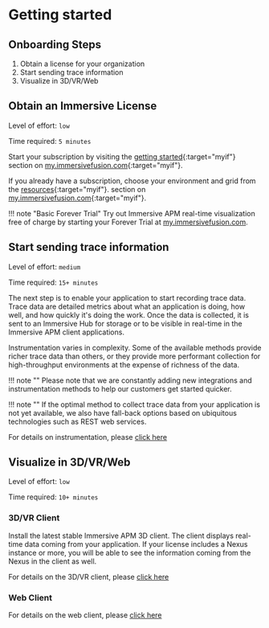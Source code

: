 # Getting started

## Onboarding Steps

1. Obtain a license for your organization
1. Start sending trace information
1. Visualize in 3D/VR/Web

## Obtain an Immersive License

Level of effort: `low`

Time required: `5 minutes`

Start your subscription by visiting the [getting started](https://my.immersivefusion.com/getting-started){:target="myif"} section on [my.immersivefusion.com](https://my.immersivefusion.com){:target="myif"}.

If you already have a subscription, choose your environment and grid from the [resources](https://my.immersivefusion.com/resources){:target="myif"}. section on [my.immersivefusion.com](https://my.immersivefusion.com){:target="myif"}.

!!! note "Basic Forever Trial"
    Try out Immersive APM real-time visualization free of charge by starting your Forever Trial at [my.immersivefusion.com](https://my.immersivefusion.com/getting-started/basic).

## Start sending trace information

Level of effort: `medium`

Time required: `15+ minutes`

The next step is to enable your application to start recording trace data. Trace data are detailed metrics about what an application is doing, how well, and how quickly it's doing the work. Once the data is collected, it is sent to an Immersive Hub for storage or to be visible in real-time in the Immersive APM client applications.

Instrumentation varies in complexity. Some of the available methods provide richer trace data than others, or they provide more performant collection for high-throughput environments at the expense of richness of the data.

!!! note ""
    Please note that we are constantly adding new integrations and instrumentation methods to help our customers get started quicker.

!!! note ""
    If the optimal method to collect trace data from your application is not yet available, we also have fall-back options based on ubiquitous technologies such as REST web services.

For details on instrumentation, please [click here](/instrument)

## Visualize in 3D/VR/Web

Level of effort: `low`

Time required: `10+ minutes`

### 3D/VR Client

Install the latest stable Immersive APM 3D client. The client displays real-time data coming from your application. If your license includes a Nexus instance or more, you will be able to see the information coming from the Nexus in the client as well.

For details on the 3D/VR client, please [click here](/visualize/client-3d)

### Web Client

For details on the web client, please [click here](/visualize/client-web)
